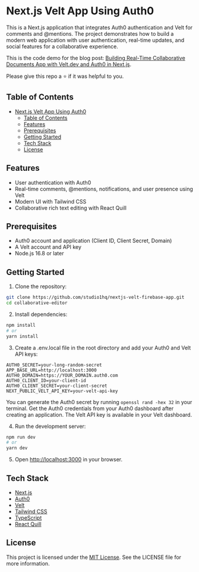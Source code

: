 # Next.js Velt App Using Auth0

This is a Next.js application that integrates Auth0 authentication and Velt for comments and @mentions. The project demonstrates how to build a modern web application with user authentication, real-time updates, and social features for a collaborative experience.

This is the code demo for the blog post: [Building Real-Time Collaborative Documents App with Velt.dev and Auth0 in Next.js](https://velt.dev/blog).

Please give this repo a ⭐ if it was helpful to you.

## Table of Contents

- [Next.js Velt App Using Auth0](#nextjs-velt-app-using-auth0)
  - [Table of Contents](#table-of-contents)
  - [Features](#features)
  - [Prerequisites](#prerequisites)
  - [Getting Started](#getting-started)
  - [Tech Stack](#tech-stack)
  - [License](#license)

## Features

- User authentication with Auth0
- Real-time comments, @mentions, notifications, and user presence using Velt
- Modern UI with Tailwind CSS
- Collaborative rich text editing with React Quill

## Prerequisites

- Auth0 account and application (Client ID, Client Secret, Domain)
- A Velt account and API key
- Node.js 16.8 or later

## Getting Started

1. Clone the repository:

```bash
git clone https://github.com/studio1hq/nextjs-velt-firebase-app.git
cd collaborative-editor
```

2. Install dependencies:

```bash
npm install
# or
yarn install
```

3. Create a .env.local file in the root directory and add your Auth0 and Velt API keys:

```
AUTH0_SECRET=your-long-random-secret
APP_BASE_URL=http://localhost:3000
AUTH0_DOMAIN=https://YOUR_DOMAIN.auth0.com
AUTH0_CLIENT_ID=your-client-id
AUTH0_CLIENT_SECRET=your-client-secret
NEXT_PUBLIC_VELT_API_KEY=your-velt-api-key
```

You can generate the Auth0 secret by running `openssl rand -hex 32` in your terminal. Get the Auth0 credentials from your Auth0 dashboard after creating an application. The Velt API key is available in your Velt dashboard.

4. Run the development server:

```bash
npm run dev
# or
yarn dev
```

5. Open [http://localhost:3000](http://localhost:3000) in your browser.

## Tech Stack

- [Next.js](https://nextjs.org/)
- [Auth0](https://auth0.com/)
- [Velt](https://velt.dev/)
- [Tailwind CSS](https://tailwindcss.com/)
- [TypeScript](https://www.typescriptlang.org/)
- [React Quill](https://quilljs.com/)

## License

This project is licensed under the [MIT License](LICENSE). See the LICENSE file for more information.

<!-- www.tech.timonwa.com/blog -->

